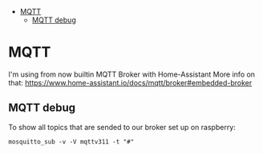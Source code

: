 - [MQTT](#mqtt)
    - [MQTT debug](#mqtt-debug)

# MQTT

I'm using from now builtin MQTT Broker with Home-Assistant
More info on that: <https://www.home-assistant.io/docs/mqtt/broker#embedded-broker>

## MQTT debug

To show all topics that are sended to our broker set up on raspberry:

`mosquitto_sub -v -V mqttv311 -t "#"`